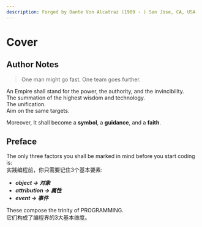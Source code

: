 ```yaml
---
description: Forged by Dante Von Alcatraz (1989 - ) San Jòse, CA, USA
---
```


# Cover

## Author Notes

> One man might go fast. One team goes further.

An Empire shall stand for the power,  the authority, and the invincibility.\
The summation of the highest wisdom and technology.\
The unification. \
Aim on the same targets.

Moreover, It shall become a **symbol**, a **guidance**, and a **faith**.

## Preface

The only three factors you shall be marked in mind before you start coding is:\
实践编程前，你只需要记住3个基本要素:

* _**object -> 对象**_
* _**attribution -> 属性**_
* _**event -> 事件**_

These compose the trinity of PROGRAMMING.\
它们构成了编程界的3大基本维度。
